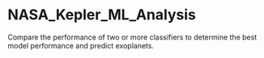 # NASA_Kepler_ML_Analysis
Compare the performance of two or more classifiers to determine the best model performance and predict exoplanets.

